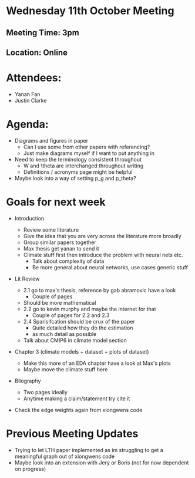 # Wednesday 11th October Meeting

## Meeting Time: 3pm

## Location: Online

# Attendees:

- Yanan Fan
- Justin Clarke

# Agenda:

- Diagrams and figures in paper
  - Can I use some from other papers with referencing?
  - Just make diagrams myself if I want to put anything in
- Need to keep the terminology consistent throughout
  - W and \theta are interchanged throughout writing
  - Definitions / acronyms page might be helpful
- Maybe look into a way of setting p_g and p_theta?

# Goals for next week

- Introduction
  - Review some literature
  - Give the idea that you are very across the literature more broadly
  - Group similar papers together
  - Max thesis get yanan to send it
  - Climate stuff first then introduce the problem with neural nets etc.
    - Talk about complexity of data
    - Be more general about neural networks, use cases generic stuff
- Lit Review

  - 2.1 go to max's thesis, reference by gab abramovic have a look
    - Couple of pages
  - Should be more mathematical
  - 2.2 go to kevin murphy and maybe the internet for that
    - Couple of pages for 2.2 and 2.3
  - 2.4 Sparisifcation should be crux of the paper
    - Quite detailed how they do the estimation
    - as much detail as possible
  - Talk about CMIP6 in climate model section

- Chapter 3 (climate models + dataset + plots of dataset)

  - Make this more of an EDA chapter have a look at Max's plots
  - Maybe move the climate stuff here

- Bilography

  - Two pages ideally
  - Anytime making a claim/statement try cite it

- Check the edge weights again from xiongwens code

# Previous Meeting Updates

- Trying to let LTH paper implemented as im struggling to get a meaningful graph out of xiongwens code
- Maybe look into an extension with Jery or Boris (not for now dependent on progress)
